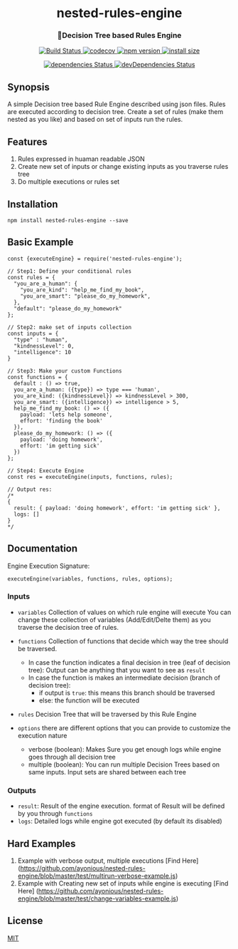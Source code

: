 <h1 align="center">nested-rules-engine</h1>
<h3 align="center">🌲Decision Tree based Rules Engine</h3>
<p align="center">
  <a href="https://travis-ci.org/ayonious/nested-rules-engine">
    <img alt="Build Status" src="https://travis-ci.org/ayonious/nested-rules-engine.svg?branch=master">
  </a>
  <a href="https://codecov.io/gh/ayonious/nested-rules-engine">
    <img alt="codecov" src="https://codecov.io/gh/ayonious/nested-rules-engine/branch/master/graph/badge.svg">
  </a>
  <a href="https://badge.fury.io/js/nested-rules-engine">
    <img alt="npm version" src="https://badge.fury.io/js/nested-rules-engine.svg">
  </a>
  <a href="https://packagephobia.now.sh/result?p=nested-rules-engine">
    <img alt="install size" src="https://packagephobia.now.sh/badge?p=nested-rules-engine@latest">
  </a>
</p>
<p align="center">
  <a href="https://david-dm.org/ayonious/nested-rules-engine">
    <img alt="dependencies Status" src="https://david-dm.org/ayonious/nested-rules-engine/status.svg">
  </a>
  <a href="https://david-dm.org/ayonious/nested-rules-engine?type=dev">
    <img alt="devDependencies Status" src="https://david-dm.org/ayonious/nested-rules-engine/dev-status.svg">
  </a>
</p>

## Synopsis
A simple Decision tree based Rule Engine described using json files. Rules are executed according to decision tree. Create a set of rules (make them nested as you like) and based on set of inputs run the rules.

## Features
1. Rules expressed in huaman readable JSON
2. Create new set of inputs or change existing inputs as you traverse rules tree
3. Do multiple executions or rules set

## Installation
```
npm install nested-rules-engine --save
```

## Basic Example
```
const {executeEngine} = require('nested-rules-engine');

// Step1: Define your conditional rules
const rules = {
  "you_are_a_human": {
    "you_are_kind": "help_me_find_my_book",
    "you_are_smart": "please_do_my_homework",
  },
  "default": "please_do_my_homework"
};

// Step2: make set of inputs collection
const inputs = {
  "type" : "human",
  "kindnessLevel": 0,
  "intelligence": 10
}

// Step3: Make your custom Functions
const functions = {
  default : () => true,
  you_are_a_human: ({type}) => type === 'human',
  you_are_kind: ({kindnessLevel}) => kindnessLevel > 300,
  you_are_smart: ({intelligence}) => intelligence > 5,
  help_me_find_my_book: () => ({
    payload: 'lets help someone',
    effort: 'finding the book'
  }),
  please_do_my_homework: () => ({
    payload: 'doing homework',
    effort: 'im getting sick'
  })
};

// Step4: Execute Engine
const res = executeEngine(inputs, functions, rules);

// Output res:
/* 
{ 
  result: { payload: 'doing homework', effort: 'im getting sick' },
  logs: [] 
}
*/
```


## Documentation
Engine Execution Signature: 
```
executeEngine(variables, functions, rules, options);
```

### Inputs 

* `variables`  Collection of values on which rule engine will execute
You can change these collection of variables (Add/Edit/Delte them) as you traverse the decision tree of rules.

* `functions`  Collection of functions that decide which way the tree should be traversed.

    * In case the function indicates a final decision in tree (leaf of decision tree): Output can be anything that you want to see as `result`
    * In case the function is makes an intermediate decision (branch of decision tree): 
        * if output is `true`: this means this branch should be traversed
        * else: the function will be executed

* `rules`  Decision Tree that will be traversed by this Rule Engine

* `options` there are different options that you can provide to customize the execution nature
    * verbose (boolean): Makes Sure you get enough logs while engine goes through all decision tree
    * multiple (boolean): You can run multiple Decision Trees based on same inputs. Input sets are shared between each tree

### Outputs
* `result`: Result of the engine execution. format of Result will be defined by you through `functions`
* `logs`: Detailed logs while engine got executed (by default its disabled)

## Hard Examples
1. Example with verbose output, multiple executions [Find Here] (https://github.com/ayonious/nested-rules-engine/blob/master/test/multirun-verbose-example.js)
2. Example with Creating new set of inputs while engine is executing [Find Here] (https://github.com/ayonious/nested-rules-engine/blob/master/test/change-variables-example.js)

## License
[MIT](https://github.com/ayonious/nested-rules-engine/blob/master/LICENSE)
